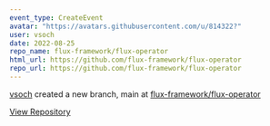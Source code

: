 ```yaml
---
event_type: CreateEvent
avatar: "https://avatars.githubusercontent.com/u/814322?"
user: vsoch
date: 2022-08-25
repo_name: flux-framework/flux-operator
html_url: https://github.com/flux-framework/flux-operator
repo_url: https://github.com/flux-framework/flux-operator
---
```


<a href='https://github.com/vsoch' target='_blank'>vsoch</a> created a new branch, main at <a href='https://github.com/flux-framework/flux-operator' target='_blank'>flux-framework/flux-operator</a>

<a href='https://github.com/flux-framework/flux-operator' target='_blank'>View Repository</a>